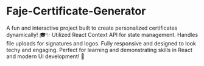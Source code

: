 # Faje-Certificate-Generator
A fun and interactive project built to create personalized certificates dynamically! 🎓✨  Utilized React Context API for state management. Handles file uploads for signatures and logos. Fully responsive and designed to look techy and engaging. Perfect for learning and demonstrating skills in React and modern UI development! 🚀
